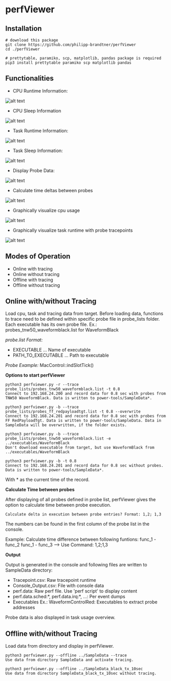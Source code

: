 # perfViewer
## Installation
```shell
# download this package
git clone https://github.com/philipp-brandtner/perfViewer
cd ./perfViewer

# prettytable, paramiko, scp, matplotlib, pandas package is required
pip3 install prettytable paramiko scp matplotlib pandas
```

## Functionalities

- CPU Runtime Information:

![alt text](perfViewer/screenshots/total_runtime_sleeptime.png)

- CPU Sleep Information

![alt text](perfViewer/screenshots/cpu_sleep_info.png)

- Task Runtime Information:

![alt text](perfViewer/screenshots/task_runtime.png)

- Task Sleep Information:

![alt text](perfViewer/screenshots/task_sleep.png)

- Display Probe Data:

![alt text](perfViewer/screenshots/probe_data.png)

- Calculate time deltas between probes

![alt text](perfViewer/screenshots/probe_delta.png)

- Graphically visualize cpu usage

![alt text](perfViewer/screenshots/perfviewer_percpusystemusage.png)

- Graphically visualize task runtime with probe tracepoints

![alt text](perfViewer/screenshots/perfviewer_pertasksystemusage.png)

## Modes of Operation
- Online with tracing
- Online without tracing
- Offline with tracing
- Offline without tracing

## Online with/without Tracing
Load cpu, task and tracing data from target.
Before loading data, functions to trace need to be defined within specific probe file in probe_lists folder.
Each executable has its own probe file. Ex.: probes_tnw50_waveformblack.list for WaveformBlack

*probe.list Format:*
- EXECUTABLE             	... Name of executable
- PATH_TO_EXECUTABLE		... Path to executable

*Probe Example:*
MacControl::indSlotTick()

**Options to start perfViewer**
```console
python3 perfviewer.py -r --trace probe_lists/probes_tnw50_waveformblack.list -t 0.8
Connect to 192.168.24.200 and record data for 0.8 sec with probes from TNW50 WaveformBlack. Data is written to power-tools/SampleData*.

python3 perfviewer.py -b --trace probe_lists/probes_ff_redpayloadtgt.list -t 0.8 --overwrite
Connect to 192.168.24.201 and record data for 0.8 sec with probes from FF RedPayloadTgt. Data is written to power-tools/SampleData. Data in SampleData will be overwritten, if the folder exists.

python3 perfviewer.py -b --trace probe_lists/probes_tnw50_waveformblack.list -e ../executables/WaveformBlack
Don't download executable from target, but use WaveformBlack from ../executables/WaveformBlack

python3 perfviewer.py -b -t 0.8
Connect to 192.168.24.201 and record data for 0.8 sec without probes. Data is written to power-tools/SampleData*.
```
With * as the current time of the record.

**Calculate Time between probes**

After displaying of all probes defined in probe list, perfViewer gives the option to calculate time between probe execution. 

```console
Calculate delta in execution between probe entries? Format: 1,2; 1,3
```
The numbers can be found in the first column of the probe list in the console. 

Example: Calculate time difference between following funtions: 
func_1 - func_2
func_1 - func_3
--> Use Command: 1,2;1,3


**Output**

Output is generated in the console and following files are written to SampleData directory:
- Tracepoint.csv: Raw tracepoint runtime 
- Console_Output.csv: File with console data
- perf.data: Raw perf file. Use 'perf script' to display content 
- perf.data.sched:\*, perf.data.irq:\*, ...: Per event dumps
- Executables Ex.: WaveformControlRed: Executables to extract probe addresses

Probe data is also displayed in task usage overview.

## Offline with/without Tracing
Load data from directory and display in perfViewer.
```console
python3 perfviewer.py --offline ../SampleData --trace 
Use data from directory SampleData and activate tracing.

python3 perfviewer.py --offline ../SampleData_black_tx_10sec 
Use data from directory SampleData_black_tx_10sec without tracing.
```




